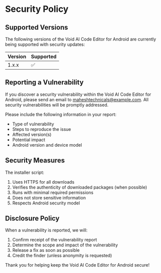 # Security Policy

## Supported Versions

The following versions of the Void AI Code Editor for Android are currently being supported with security updates:

| Version | Supported          |
| ------- | ------------------ |
| 1.x.x   | :white_check_mark: |

## Reporting a Vulnerability

If you discover a security vulnerability within the Void AI Code Editor for Android, please send an email to maheshtechnicals@example.com. All security vulnerabilities will be promptly addressed.

Please include the following information in your report:

- Type of vulnerability
- Steps to reproduce the issue
- Affected version(s)
- Potential impact
- Android version and device model

## Security Measures

The installer script:

1. Uses HTTPS for all downloads
2. Verifies the authenticity of downloaded packages (when possible)
3. Runs with minimal required permissions
4. Does not store sensitive information
5. Respects Android security model

## Disclosure Policy

When a vulnerability is reported, we will:

1. Confirm receipt of the vulnerability report
2. Determine the scope and impact of the vulnerability
3. Release a fix as soon as possible
4. Credit the finder (unless anonymity is requested)

Thank you for helping keep the Void AI Code Editor for Android secure! 